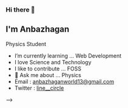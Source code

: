 ### Hi there 👋

## I'm Anbazhagan
 Physics Student
 
- I’m currently learning ... Web Development
- I love Science and Technology
- I like to contribute ... FOSS
- 💬 Ask me about ... Physics
- Email : [anbazhaganworld13@gmail.com](anbazhaganworld13@gmail.com)
- Twitter : [line__circle](https://twitter.com/line__circle)


-->
